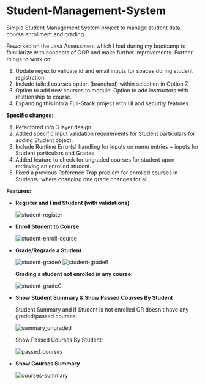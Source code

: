 # Student-Management-System

Simple Student Management System project to manage student data, course enrollment and grading

Reworked on the Java Assessment which I had during my bootcamp to familiarize with concepts of OOP and make further improvements. Further things to work on:

1. Update regex to validate id and email inputs for spaces during student registration.
2. Include failed courses option (branched) within selection in Option 7.
3. Option to add new courses to module. Option to add instructors with relationship to course.
4. Expanding this into a Full-Stack project with UI and security features.

**Specific changes:**

1. Refactored into 3 layer design.
2. Added specific input validation requirements for Student particulars for adding Student object.
3. Include Runtime Error(s) handling for inputs on menu entries + inputs for Student particulars and Grades.
4. Added feature to check for ungraded courses for student upon retrieving an enrolled student.
5. Fixed a previous Reference Trap problem for enrolled courses in Students, where changing one grade changes for all.

**Features:**

- **Register and Find Student (with validations)**

    ![student-register](https://github.com/gideonfu55/student-management-system/assets/94817218/a92d5725-a32f-428e-9a3a-d3d109c39bfc)

- **Enroll Student to Course**

    ![student-enroll-course](https://github.com/gideonfu55/student-management-system/assets/94817218/48a1a700-cf15-4084-8ec3-f3631a1b95f7)

- **Grade/Regrade a Student**

    ![student-gradeA](https://github.com/gideonfu55/student-management-system/assets/94817218/e3033b60-f0f2-4e89-8e9e-4b8ee79431f8)
    ![student-gradeB](https://github.com/gideonfu55/student-management-system/assets/94817218/31f17bd4-14a2-4787-a786-70a52405357c)

    **Grading a student not enrolled in any course:**

    ![student-gradeC](https://github.com/gideonfu55/student-management-system/assets/94817218/a3e7475d-abea-4aac-87f7-9bf699842c37)

- **Show Student Summary & Show Passed Courses By Student**

    Student Summary and if Student is not enrolled OR doesn't have any graded/passed courses:
    
    ![summary_ungraded](https://github.com/gideonfu55/student-management-system/assets/94817218/e3e526d4-3bcd-4828-a38d-0fab7994ebc4)

    Show Passed Courses By Student:
    
    ![passed_courses](https://github.com/gideonfu55/student-management-system/assets/94817218/e42e502d-f543-468b-b0d5-3229d9b172b8)

- **Show Courses Summary**

    ![courses-summary](https://github.com/gideonfu55/student-management-system/assets/94817218/57017e3f-96f4-472b-9295-b07a652a4cdc)
